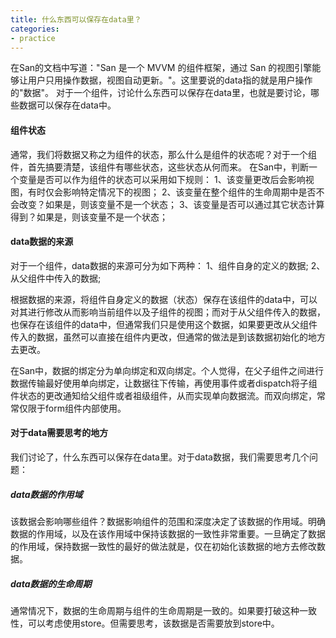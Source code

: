 ```yaml
---
title: 什么东西可以保存在data里？
categories:
- practice
---
```



在San的文档中写道："San 是一个 MVVM 的组件框架，通过 San 的视图引擎能够让用户只用操作数据，视图自动更新。"。这里要说的data指的就是用户操作的"数据"。
对于一个组件，讨论什么东西可以保存在data里，也就是要讨论，哪些数据可以保存在data中。

#### 组件状态
通常，我们将数据又称之为组件的状态，那么什么是组件的状态呢？对于一个组件，首先搞要清楚，该组件有哪些状态，这些状态从何而来。 在San中，判断一个变量是否可以作为组件的状态可以采用如下规则：
1、该变量更改后会影响视图，有时仅会影响特定情况下的视图；
2、该变量在整个组件的生命周期中是否不会改变？如果是，则该变量不是一个状态；
3、该变量是否可以通过其它状态计算得到？如果是，则该变量不是一个状态；

#### data数据的来源
对于一个组件，data数据的来源可分为如下两种：
1、组件自身的定义的数据;
2、从父组件中传入的数据;

根据数据的来源，将组件自身定义的数据（状态）保存在该组件的data中，可以对其进行修改从而影响当前组件以及子组件的视图；而对于从父组件传入的数据，也保存在该组件的data中，但通常我们只是使用这个数据，如果要更改从父组件传入的数据，虽然可以直接在组件内更改，但通常的做法是到该数据初始化的地方去更改。

在San中，数据的绑定分为单向绑定和双向绑定。个人觉得，在父子组件之间进行数据传输最好使用单向绑定，让数据往下传输，再使用事件或者dispatch将子组件状态的更改通知给父组件或者祖级组件，从而实现单向数据流。而双向绑定，常常仅限于form组件内部使用。

#### 对于data需要思考的地方
我们讨论了，什么东西可以保存在data里。对于data数据，我们需要思考几个问题：

##### data数据的作用域
该数据会影响哪些组件？数据影响组件的范围和深度决定了该数据的作用域。明确数据的作用域，以及在该作用域中保持该数据的一致性非常重要。一旦确定了数据的作用域，保持数据一致性的最好的做法就是，仅在初始化该数据的地方去修改数据。

##### data数据的生命周期
通常情况下，数据的生命周期与组件的生命周期是一致的。如果要打破这种一致性，可以考虑使用store。但需要思考，该数据是否需要放到store中。